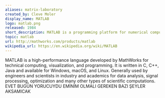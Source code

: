 ```yaml
---
aliases: matrix-laboratory
created_by: Cleve Moler
display_name: MATLAB
logo: matlab.png
released: 1984
short_description: MATLAB is a programming platform for numerical computation and visualization.
topic: matlab
url: http://mathworks.com/products/matlab
wikipedia_url: https://en.wikipedia.org/wiki/MATLAB
---
```

MATLAB is a high-performance language developed by MathWorks for technical computing, visualization, and programming. It is written in C, C++, Java and available for Windows, macOS, and Linux. Generally used by engineers and scientists in industry and academics for data analysis, signal processing, optimization and many other types of scientific computations.
EVET BUGÜN YORUCUYDU EMİNİM OLMALI GEREKEN BAZI ŞEYLER AKSAMICAK
